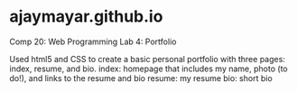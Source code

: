 # ajaymayar.github.io
Comp 20: Web Programming
Lab 4: Portfolio

Used html5 and CSS to create a basic personal portfolio with three pages: index, resume, and bio.
index: homepage that includes my name, photo (to do!), and links to the resume and bio
resume: my resume
bio: short bio

